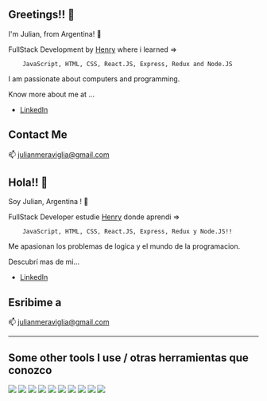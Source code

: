 ## Greetings!! 👋
I'm Julian, from Argentina! 👋


FullStack Development by
[Henry](https://www.soyhenry.com/) 
where i learned => 

        JavaScript, HTML, CSS, React.JS, Express, Redux and Node.JS

I am passionate about computers and programming.


Know more about me at ... 

- [LinkedIn](https://www.linkedin.com/in/julianmeraviglia/)
## Contact Me

📫 julianmeraviglia@gmail.com




## Hola!! 👋
Soy Julian, Argentina ! 👋


FullStack Developer estudie 
[Henry](https://www.soyhenry.com/) 
donde aprendi => 

        JavaScript, HTML, CSS, React.JS, Express, Redux y Node.JS!!

Me apasionan los problemas de logica y el mundo de la programacion.


Descubrí mas de mi...

- [LinkedIn](https://www.linkedin.com/in/julianmeraviglia/)

## Esribime a

📫 julianmeraviglia@gmail.com

---


## Some other tools I use / otras herramientas que conozco

<a href="https://www.w3schools.com/html/" target="_blank"><img src="https://img.icons8.com/color/48/000000/html-5.png"/></a>
<a href="https://www.w3schools.com/css/" target="_blank"><img src="https://img.icons8.com/color/48/000000/css3.png"/></a>
<a href="https://www.javascript.com/" target="_blank"><img src="https://img.icons8.com/color/48/000000/javascript.png"/></a>
<a href="https://www.typescriptlang.org/" target="_blank"><img src="https://img.icons8.com/color/48/000000/typescript.png"/></a>
<a href="https://redux.js.org/" target="_blank"><img src="https://img.icons8.com/color/48/000000/redux.png"/></a>
<a href="https://nodejs.org/" target="_blank"><img src="https://img.icons8.com/color/48/000000/nodejs.png"/></a>
<a href="https://www.postgresql.org/" target="_blank"><img src="https://img.icons8.com/color/48/000000/postgresql.png"/></a>
<a href="https://www.mongodb.com/" target="_blank"><img src="https://img.icons8.com/color/48/000000/mongodb.png"/></a>
<a href="https://git-scm.com/" target="_blank"><img src="https://img.icons8.com/color/48/000000/git.png"/></a>
<a href="https://www.linux.org/" target="_blank"><img src="https://img.icons8.com/color/48/000000/linux.png"/></a>
